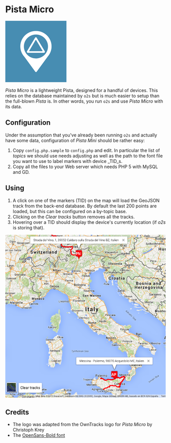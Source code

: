 # Pista Micro

![logo](pista-micro.png)

_Pista Micro_ is a lightweight Pista, designed for a handful of devices. This relies on the database maintained by `o2s` but is much easier to setup than the full-blown _Pista_ is. In other words, you run `o2s` and use _Pista Micro_ with its data.

## Configuration

Under the assumption that you've already been running `o2s` and actually have some data, configuration of _Pista Mini_ should be rather easy:

1. Copy `config.php.sample` to `config.php` and edit. In particular the list of _topics_ we should use needs adjusting as well as the path to the font file you want to use to label markers with device _TID_s.
2. Copy all the files to your Web server which needs PHP 5 with MySQL and GD.


## Using

1. A click on one of the markers (TID) on the map will load the GeoJSON track from the back-end database. By default the last 200 points are loaded, but this can be configured on a by-topic base.
2. Clicking on the _Clear tracks_ button removes all the tracks.
3. Hovering over a TID should display the device's currently location (if _o2s_ is storing that).


![screenshot](screenshot.png)


## Credits

* The logo was adapted from the OwnTracks logo for _Pista Micro_ by Christoph Krey
* The [OpenSans-Bold font](http://www.fontsquirrel.com/fonts/open-sans)
